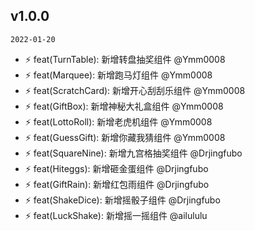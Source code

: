 ## v1.0.0

`2022-01-20`

* :zap: feat(TurnTable): 新增转盘抽奖组件 @Ymm0008
* :zap: feat(Marquee): 新增跑马灯组件 @Ymm0008
* :zap: feat(ScratchCard): 新增开心刮刮乐组件 @Ymm0008
* :zap: feat(GiftBox): 新增神秘大礼盒组件 @Ymm0008
* :zap: feat(LottoRoll): 新增老虎机组件 @Ymm0008
* :zap: feat(GuessGift): 新增你藏我猜组件 @Ymm0008
* :zap: feat(SquareNine): 新增九宫格抽奖组件 @Drjingfubo
* :zap: feat(Hiteggs): 新增砸金蛋组件 @Drjingfubo
* :zap: feat(GiftRain): 新增红包雨组件 @Drjingfubo
* :zap: feat(ShakeDice): 新增摇骰子组件 @Drjingfubo
* :zap: feat(LuckShake): 新增摇一摇组件 @ailululu
